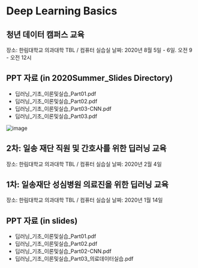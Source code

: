# Deep Learning Basics

## 청년 데이터 캠퍼스 교육

장소: 한림대학교 의과대학 TBL / 컴퓨터 실습실
날짜: 2020년 8월 5일 - 6일. 오전 9 - 오전 12시

## PPT 자료 (in 2020Summer_Slides Directory)
   - 딥러닝_기초_이론및실습_Part01.pdf
   - 딥러닝_기초_이론및실습_Part02.pdf
   - 딥러닝_기초_이론및실습_Part03-CNN.pdf
   - 딥러닝_기초_이론및실습_Part03.pdf

![image](./images/aaa3.jpg)

## 2차: 일송 재단 직원 및 간호사를 위한 딥러닝 교육

장소: 한림대학교 의과대학 TBL / 컴퓨터 실습실
날짜: 2020년 2월 4일

## 1차: 일송재단 성심병원 의료진을 위한 딥러닝 교육

장소: 한림대학교 의과대학 TBL / 컴퓨터 실습실
날짜: 2020년 1월 14일

## PPT 자료 (in slides)

  - 딥러닝_기초_이론및실습_Part01.pdf
  - 딥러닝_기초_이론및실습_Part02.pdf
  - 딥러닝_기초_이론및실습_Part02-CNN.pdf
  - 딥러닝_기초_이론및실습_Part03_의료데이터실습.pdf
